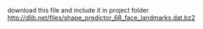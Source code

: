 download this file and include it in project folder
http://dlib.net/files/shape_predictor_68_face_landmarks.dat.bz2
